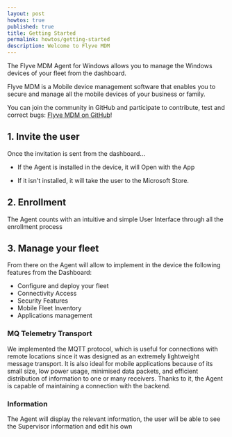 ```yaml
---
layout: post
howtos: true
published: true
title: Getting Started
permalink: howtos/getting-started
description: Welcome to Flyve MDM
---
```

The Flyve MDM Agent for Windows allows you to manage the Windows devices of your fleet from the dashboard.

Flyve MDM is a Mobile device management software that enables you to secure and manage all the mobile devices of your business or family.

You can join the community in GitHub and participate to contribute, test and correct bugs: [Flyve MDM on GitHub](https://github.com/flyve-mdm)!

## 1. Invite the user

Once the invitation is sent from the dashboard...

* If the Agent is installed in the device, it will Open with the App

* If it isn't installed, it will take the user to the Microsoft Store.

## 2. Enrollment

The Agent counts with an intuitive and simple User Interface through all the enrollment process

## 3. Manage your fleet

From there on the Agent will allow to implement in the device the following features from the Dashboard:

* Configure and deploy your fleet
* Connectivity Access
* Security Features
* Mobile Fleet Inventory
* Applications management

### MQ Telemetry Transport

We implemented the MQTT protocol, which is useful for connections with remote locations since it was designed as an extremely lightweight message transport. It is also ideal for mobile applications because of its small size, low power usage, minimised data packets, and efficient distribution of information to one or many receivers. Thanks to it, the Agent is capable of maintaining a connection with the backend.

### Information

The Agent will display the relevant information, the user will be able to see the Supervisor information and edit his own

